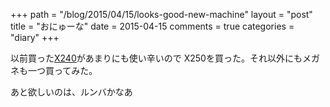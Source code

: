 +++
path = "/blog/2015/04/15/looks-good-new-machine"
layout = "post"
title = "おにゅーな"
date = 2015-04-15
comments = true
categories = "diary"
+++

以前買った[X240](/blog/2014/08/20/gentoo-install-battle-part-i/)があまりにも使い辛いので
X250を買った。それ以外にもメガネも一つ買ってみた。

あと欲しいのは、ルンバかなあ
